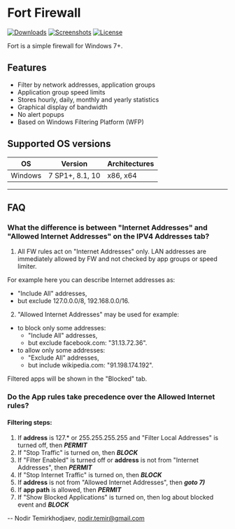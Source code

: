 # Fort Firewall

[![Downloads](https://img.shields.io/github/downloads/tnodir/fort/total.svg?maxAge=86400)](https://github.com/tnodir/fort/releases/latest) [![Screenshots](https://img.shields.io/static/v1.svg?label=screenshots&message=11&color=blue)](https://imgur.com/a/fZbAbfy) [![License](https://img.shields.io/github/license/tnodir/fort.svg)](https://www.gnu.org/licenses/gpl-3.0)

Fort is a simple firewall for Windows 7+.

## Features

  - Filter by network addresses, application groups
  - Application group speed limits
  - Stores hourly, daily, monthly and yearly statistics
  - Graphical display of bandwidth
  - No alert popups
  - Based on Windows Filtering Platform (WFP)

## Supported OS versions

OS              | Version                       | Architectures
----------------|-------------------------------|--------------
Windows         | 7 SP1+, 8.1, 10               | x86, x64

-----

## FAQ

### What the difference is between "Internet Addresses" and "Allowed Internet Addresses" on the IPV4 Addresses tab?

1. All FW rules act on "Internet Addresses" only.
LAN addresses are immediately allowed by FW and not checked by app groups or speed limiter.

For example here you can describe Internet addresses as:
- "Include All" addresses,
- but exclude 127.0.0.0/8, 192.168.0.0/16.

2. "Allowed Internet Addresses" may be used for example:
- to block only some addresses:
    - "Include All" addresses,
    - but exclude facebook.com: "31.13.72.36".
- to allow only some addresses:
    - "Exclude All" addresses,
    - but include wikipedia.com: "91.198.174.192".

Filtered apps will be shown in the "Blocked" tab. 

### Do the App rules take precedence over the Allowed Internet rules?

#### Filtering steps:
1) If **address** is 127.* or 255.255.255.255 and "Filter Local Addresses" is turned off, then _**PERMIT**_
2) If "Stop Traffic" is turned on, then _**BLOCK**_
3) If "Filter Enabled" is turned off or **address** is not from "Internet Addresses", then _**PERMIT**_
4) If "Stop Internet Traffic" is turned on, then _**BLOCK**_
5) If **address** is not from "Allowed Internet Addresses", then _**goto 7)**_
6) If **app path** is allowed, then _**PERMIT**_
7) If "Show Blocked Applications" is turned on, then log about blocked event and _**BLOCK**_

--
Nodir Temirkhodjaev, <nodir.temir@gmail.com>
